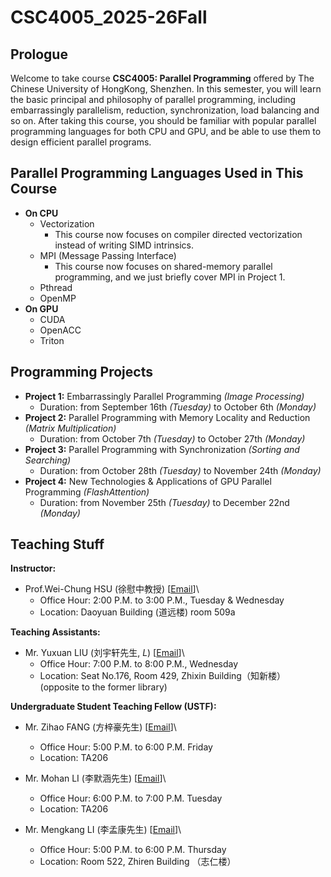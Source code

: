 # CSC4005_2025-26Fall

## Prologue

Welcome to take course **CSC4005: Parallel Programming** offered by The Chinese University of HongKong, Shenzhen. In this semester, you will learn the basic principal and philosophy of parallel programming, including embarrassingly parallelism, reduction, synchronization, load balancing and so on. After taking this course, you should be familiar with popular parallel programming languages for both CPU and GPU, and be able to use them to design efficient parallel programs.

## Parallel Programming Languages Used in This Course

- **On CPU**
  - Vectorization
    - This course now focuses on compiler directed vectorization instead of writing SIMD intrinsics.
  - MPI (Message Passing Interface)
    - This course now focuses on shared-memory parallel programming, and we just briefly cover MPI in Project 1.
  - Pthread
  - OpenMP
- **On GPU**
  - CUDA
  - OpenACC
  - Triton

## Programming Projects

- **Project 1:** Embarrassingly Parallel Programming *(Image Processing)*
  - Duration: from September 16th *(Tuesday)* to October 6th *(Monday)*
- **Project 2:** Parallel Programming with Memory Locality and Reduction *(Matrix Multiplication)*
  - Duration: from October 7th *(Tuesday)* to October 27th *(Monday)*
- **Project 3:** Parallel Programming with Synchronization *(Sorting and Searching)*
  - Duration: from October 28th *(Tuesday)* to November 24th *(Monday)*
- **Project 4:** New Technologies & Applications of GPU Parallel Programming *(FlashAttention)*
  - Duration: from November 25th *(Tuesday)* to December 22nd *(Monday)*

## Teaching Stuff

**Instructor:**

- Prof.Wei-Chung HSU (徐慰中教授) [[Email](mailto:hsuweichung@cuhk.edu.cn)]\
  - Office Hour: 2:00 P.M. to 3:00 P.M., Tuesday & Wednesday
  - Location: Daoyuan Building (道远楼) room 509a

**Teaching Assistants:**
- Mr. Yuxuan LIU  (刘宇轩先生, *L*) [[Email](mailto:yuxuanliu1@link.cuhk.edu.cn)]\
  - Office Hour: 7:00 P.M. to 8:00 P.M., Wednesday
  - Location: Seat No.176, Room 429, Zhixin Building（知新楼） (opposite to the former library)

**Undergraduate Student Teaching Fellow (USTF):**
- Mr. Zihao FANG (方梓豪先生) [[Email](mailto:zihaofang1@link.cuhk.edu.cn)]\
  - Office Hour: 5:00 P.M. to 6:00 P.M. Friday
  - Location: TA206

- Mr. Mohan LI (李默涵先生)   [[Email](mailto:mohanli1@link.cuhk.edu.cn)]\
  - Office Hour: 6:00 P.M. to 7:00 P.M. Tuesday
  - Location: TA206

- Mr. Mengkang LI (李孟康先生) [[Email](mailto:mengkangli@link.cuhk.edu.cn)]\
  - Office Hour: 5:00 P.M. to 6:00 P.M. Thursday
  - Location: Room 522, Zhiren Building （志仁楼）
